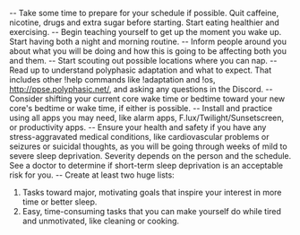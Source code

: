 --  Take some time to prepare for your schedule if possible. Quit caffeine, nicotine, drugs and extra sugar before starting. Start eating healthier and exercising. 
--  Begin teaching yourself to get up the moment you wake up. Start having both a night and morning routine.
--  Inform people around you about what you will be doing and how this is going to be affecting both you and them. 
--  Start scouting out possible locations where you can nap. 
--  Read up to understand polyphasic adaptation and what to expect. That includes other !help  commands like !adaptation and !os, http://ppse.polyphasic.net/, and asking any questions in the Discord.
--  Consider shifting your current core wake time or bedtime toward your new core's bedtime or wake time, if either is possible.
--  Install and practice using all apps you may need, like alarm apps, F.lux/Twilight/Sunsetscreen, or productivity apps.
--  Ensure your health and safety if you have any stress-aggravated medical conditions, like cardiovascular problems or seizures or suicidal thoughts, as you will be going through weeks of mild to severe sleep deprivation. Severity depends on the person and the schedule.  See a doctor to determine if short-term sleep deprivation is an acceptable risk for you.
--  Create at least two huge lists:
1) Tasks toward major, motivating goals that inspire your interest in more time or better sleep.
2) Easy, time-consuming tasks that you can make yourself do while tired and unmotivated, like cleaning or cooking.
